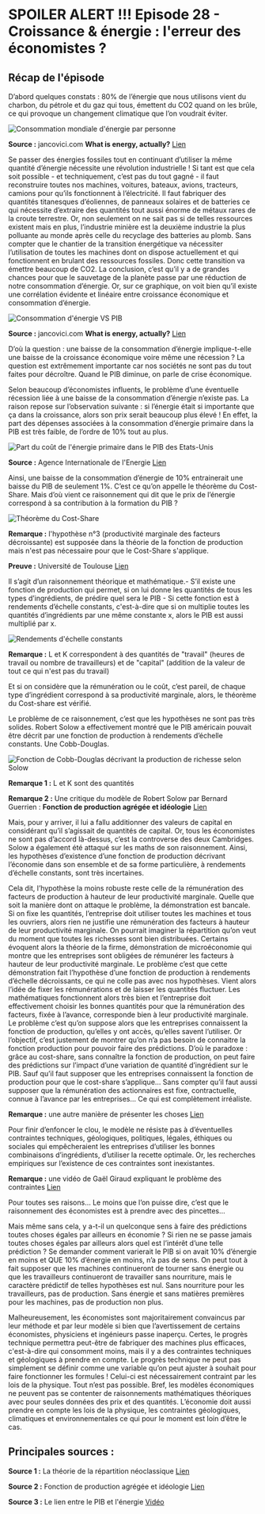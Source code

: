 # SPOILER ALERT !!! Episode 28 - Croissance & énergie : l'erreur des économistes ?

## Récap de l'épisode

D’abord quelques constats : 80% de l’énergie que nous utilisons vient du charbon, du pétrole et du gaz qui tous, émettent du CO2 quand on les brûle, ce qui provoque un changement climatique que l’on voudrait éviter.


![Consommation mondiale d'énergie par personne](./images/Consommation_Mondiale_NRJ.png "Consommation mondiale d'énergie par personne")


**Source :** jancovici.com **What is energy, actually?** [Lien](https://jancovici.com/en/energy-transition/energy-and-us/what-is-energy-actually/)


Se passer des énergies fossiles tout en continuant d’utiliser la même quantité d’énergie nécessite une révolution industrielle ! Si tant est que cela soit possible - et techniquement, c’est pas du tout gagné - il faut reconstruire toutes nos machines, voitures, bateaux, avions, tracteurs, camions pour qu’ils fonctionnent à l’électricité. Il faut fabriquer des quantités titanesques d’éoliennes, de panneaux solaires et de batteries ce qui nécessite d’extraire des quantités tout aussi énorme de métaux rares de la croute terrestre. Or, non seulement on ne sait pas si de telles ressources existent mais en plus, l’industrie minière est la deuxième industrie la plus polluante au monde après celle du recyclage des batteries au plomb. Sans compter que le chantier de la transition énergétique va nécessiter l’utilisation de toutes les machines dont on dispose actuellement et qui fonctionnent en brulant des ressources fossiles. Donc cette transition va émettre beaucoup de CO2. La conclusion, c’est qu’il y a de grandes chances pour que le sauvetage de la planète passe par une réduction de notre consommation d’énergie. Or, sur ce graphique, on voit bien qu’il existe une corrélation évidente et linéaire entre croissance économique et consommation d’énergie.


![Consommation d'énergie VS PIB](./images/Consommation_energie_vs_PIB_Mondial.png "Consommation d'énergie VS PIB")


**Source :** jancovici.com **What is energy, actually?** [Lien](https://jancovici.com/en/energy-transition/energy-and-us/what-is-energy-actually/)


D’où la question : une baisse de la consommation d’énergie implique-t-elle une baisse de la croissance économique voire même une récession ? La question est extrêmement importante car nos sociétés ne sont pas du tout faites pour décroître. Quand le PIB diminue, on parle de crise économique. 


Selon beaucoup d’économistes influents, le problème d’une éventuelle récession liée à une baisse de la consommation d’énergie n’existe pas. La raison repose sur l’observation suivante : si l’énergie était si importante que ça dans la croissance, alors son prix serait beaucoup plus élevé ! En effet, la part des dépenses associées à la consommation d’énergie primaire dans la PIB est très faible, de l’ordre de 10% tout au plus.


![Part du coût de l'énergie primaire dans le PIB des Etats-Unis](./images/Part_de_l_energie_dans_le_PIB_US.png "Part du coût de l'énergie primaire dans le PIB des Etats-Unis")


**Source :** Agence Internationale de l'Energie [Lien](https://www.eia.gov/totalenergy/data/annual/pdf/sec1_13.pdf)


Ainsi, une baisse de la consommation d’énergie de 10% entrainerait une baisse du PIB de seulement 1%. C’est ce qu’on appelle le théorème du Cost-Share. Mais d’où vient ce raisonnement qui dit que le prix de l’énergie correspond à sa contribution à la formation du PIB ?


![Théorème du Cost-Share](./images/Cost_share_theorem.png "Théorème du Cost-Share")


**Remarque :** l'hypothèse n°3 (productivité marginale des facteurs décroissante) est supposée dans la théorie de la fonction de production mais n'est pas nécessaire pour que le Cost-Share s'applique.


**Preuve :** Université de Toulouse [Lien](http://www.math.univ-toulouse.fr/~schindle/articles/the_cost_share_theorem.pdf)


Il s’agit d’un raisonnement théorique et mathématique.- S’il existe une fonction de production qui permet, si on lui donne les quantités de tous les types d’ingrédients, de prédire quel sera le PIB - Si cette fonction est à rendements d’échelle constants, c'est-à-dire que si on multiplie toutes les quantités d’ingrédients par une même constante x, alors le PIB est aussi multiplié par x.


![Rendements d'échelle constants](./images/Rendements_constants.png "Rendements d'échelle constants")


**Remarque :** L et K correspondent à des quantités de "travail" (heures de travail ou nombre de travailleurs) et de "capital" (addition de la valeur de tout ce qui n'est pas du travail)


Et si on considère que la rémunération ou le coût, c’est pareil, de chaque type d’ingrédient correspond à sa productivité marginale, alors, le théorème du Cost-share est vérifié.


Le problème de ce raisonnement, c’est que les hypothèses ne sont pas très solides. Robert Solow a effectivement montré que le PIB américain pouvait être décrit par une fonction de production à rendements d’échelle constants. Une Cobb-Douglas. 


![Fonction de Cobb-Douglas décrivant la production de richesse selon Solow](./images/Cobb_douglas.png "Fonction de Cobb-Douglas décrivant la production de richesse selon Solow")


**Remarque 1 :** L et K sont des quantités


**Remarque 2 :** Une critique du modèle de Robert Solow par Bernard Guerrien : **Fonction de production agrégée et idéologie** [Lien](http://bernardguerrien.com/wp-content/uploads/2017/07/FoncProduction_et_Ideologie.pdf)


Mais, pour y arriver, il lui a fallu additionner des valeurs de capital en considérant qu’il s’agissait de quantités de capital. Or, tous les économistes ne sont pas d’accord là-dessus, c’est la controverse des deux Cambridges. Solow a également été attaqué sur les maths de son raisonnement. Ainsi, les hypothèses d’existence d’une fonction de production décrivant l’économie dans son ensemble et de sa forme particulière, à rendements d’échelle constants, sont très incertaines.


Cela dit, l’hypothèse la moins robuste reste celle de la rémunération des facteurs de production à hauteur de leur productivité marginale. Quelle que soit la manière dont on attaque le problème, la démonstration est bancale. Si on fixe les quantités, l’entreprise doit utiliser toutes les machines et tous les ouvriers, alors rien ne justifie une rémunération des facteurs à hauteur de leur productivité marginale. On pourrait imaginer la répartition qu’on veut du moment que toutes les richesses sont bien distribuées. Certains évoquent alors la théorie de la firme, démonstration de microéconomie qui montre que les entreprises sont obligées de rémunérer les facteurs à hauteur de leur productivité marginale. Le problème c’est que cette démonstration fait l’hypothèse d’une fonction de production à rendements d’échelle décroissants, ce qui ne colle pas avec nos hypothèses. Vient alors l’idée de fixer les rémunérations et de laisser les quantités fluctuer. Les mathématiques fonctionnent alors très bien et l’entreprise doit effectivement choisir les bonnes quantités pour que la rémunération des facteurs, fixée à l’avance, corresponde bien à leur productivité marginale. Le problème c’est qu’on suppose alors que les entreprises connaissent la fonction de production, qu’elles y ont accès, qu’elles savent l’utiliser. Or l’objectif, c’est justement de montrer qu’on n’a pas besoin de connaitre la fonction production pour pouvoir faire des prédictions. D’où le paradoxe : grâce au cost-share, sans connaître la fonction de production, on peut faire des prédictions sur l’impact d’une variation de quantité d’ingrédient sur le PIB. Sauf qu’il faut supposer que les entreprises connaissent la fonction de production pour que le cost-share s’applique… Sans compter qu’il faut aussi supposer que la rémunération des actionnaires est fixe, contractuelle, connue à l’avance par les entreprises… Ce qui est complètement irréaliste.


**Remarque :** une autre manière de présenter les choses [Lien](http://www.autisme-economie.org/article178.html)


Pour finir d’enfoncer le clou, le modèle ne résiste pas à d’éventuelles contraintes techniques, géologiques, politiques, légales, éthiques ou sociales qui empêcheraient les entreprises d’utiliser les bonnes combinaisons d’ingrédients, d’utiliser la recette optimale. Or, les recherches empiriques sur l’existence de ces contraintes sont inexistantes.

**Remarque :** une vidéo de Gaël Giraud expliquant le problème des contraintes [Lien](https://youtu.be/vW7WywnOxas)


Pour toutes ses raisons… Le moins que l’on puisse dire, c’est que le raisonnement des économistes est à prendre avec des pincettes…


Mais même sans cela, y a-t-il un quelconque sens à faire des prédictions toutes choses égales par ailleurs en économie ? Si rien ne se passe jamais toutes choses égales par ailleurs alors quel est l’intérêt d’une telle prédiction ? Se demander comment varierait le PIB si on avait 10% d’énergie en moins et QUE 10% d’énergie en moins, n’a pas de sens. On peut tout à fait supposer que les machines continueront de tourner sans énergie ou que les travailleurs continueront de travailler sans nourriture, mais le caractère prédictif de telles hypothèses est nul. Sans nourriture pour les travailleurs, pas de production. Sans énergie et sans matières premières pour les machines, pas de production non plus.


Malheureusement, les économistes sont majoritairement convaincus par leur méthode et par leur modèle si bien que l’avertissement de certains économistes, physiciens et ingénieurs passe inaperçu. Certes, le progrès technique permettra peut-être de fabriquer des machines plus efficaces, c'est-à-dire qui consomment moins, mais il y a des contraintes techniques et géologiques à prendre en compte. Le progrès technique ne peut pas simplement se définir comme une variable qu’on peut ajuster à souhait pour faire fonctionner les formules ! Celui-ci est nécessairement contraint par les lois de la physique. Tout n’est pas possible. Bref, les modèles économiques ne peuvent pas se contenter de raisonnements mathématiques théoriques avec pour seules données des prix et des quantités. L’économie doit aussi prendre en compte les lois de la physique, les contraintes géologiques, climatiques et environnementales ce qui pour le moment est loin d’être le cas.

## Principales sources : ##


**Source 1 :** La théorie de la répartition néoclassique [Lien](http://www.autisme-economie.org/article178.html)

**Source 2 :** Fonction de production agrégée et idéologie [Lien](http://bernardguerrien.com/wp-content/uploads/2017/07/FoncProduction_et_Ideologie.pdf)

**Source 3 :** Le lien entre le PIB et l'énergie [Vidéo](https://youtu.be/vW7WywnOxas)
